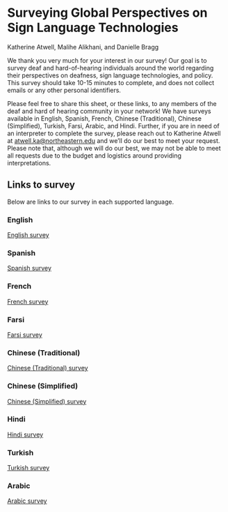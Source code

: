 # Surveying Global Perspectives on Sign Language Technologies
Katherine Atwell, Malihe Alikhani, and Danielle Bragg

We thank you very much for your interest in our survey! Our goal is to survey deaf and hard-of-hearing individuals around the world regarding their perspectives on deafness, sign language technologies, and policy. This survey should take 10-15 minutes to complete, and does not collect emails or any other personal identifiers. 

Please feel free to share this sheet, or these links, to any members of the deaf and hard of hearing community in your network! We have surveys available in English, Spanish, French, Chinese (Traditional), Chinese (Simplified), Turkish, Farsi, Arabic, and Hindi. Further, if you are in need of an interpreter to complete the survey, please reach out to Katherine Atwell at atwell.ka@northeastern.edu and we’ll do our best to meet your request. Please note that, although we will do our best, we may not be able to meet all requests due to the budget and logistics around providing interpretations.

## Links to survey
Below are links to our survey in each supported language.
### English
[English survey](https://forms.gle/TpcfJiwmpVQziFbW8)

### Spanish 
[Spanish survey](https://forms.gle/nJNWoGZhXkTj7by97)

### French
[French survey](https://forms.gle/PXwrxeEE1xNWNUyy9)

### Farsi
[Farsi survey](https://forms.gle/o8yoMtVV2e6ygHVo7)

### Chinese (Traditional)
[Chinese (Traditional) survey](https://forms.gle/L2Gr2j4FiD8R2nQr5)

### Chinese (Simplified)
[Chinese (Simplified) survey](https://forms.gle/amFqyBSzFMaaDL6E6)

### Hindi
[Hindi survey](https://forms.gle/juJW4GpzfYByuNQg9)

### Turkish
[Turkish survey](https://forms.gle/eWi5nsQfCu5k5Khj8)

### Arabic
[Arabic survey](https://forms.gle/DVASm1ecgbpK8upbA)
